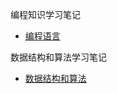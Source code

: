 编程知识学习笔记

- [编程语言](./language/docs/README.md)

数据结构和算法学习笔记

- [数据结构和算法](./algorithm/docs/README.md)

